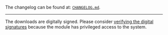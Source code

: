 The changelog can be found at: [`CHANGELOG.md`](./CHANGELOG.md).

---

The downloads are digitally signed. Please consider [verifying the digital signatures](./README.md#verifying-digital-signatures) because the module has privileged access to the system.
